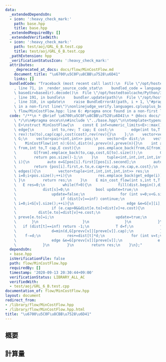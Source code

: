 ```yaml
---
data:
  _extendedDependsOn:
  - icon: ':heavy_check_mark:'
    path: base.hpp
    title: base.hpp
  _extendedRequiredBy: []
  _extendedVerifiedWith:
  - icon: ':heavy_check_mark:'
    path: test/aoj/GRL_6_B.test.cpp
    title: test/aoj/GRL_6_B.test.cpp
  _pathExtension: hpp
  _verificationStatusIcon: ':heavy_check_mark:'
  attributes:
    _deprecated_at_docs: docs/flow/MinCostFlow.md
    document_title: "\u6700\u5C0F\u8CBB\u7528\u6D41"
    links: []
  bundledCode: "Traceback (most recent call last):\n  File \"/opt/hostedtoolcache/Python/3.8.6/x64/lib/python3.8/site-packages/onlinejudge_verify/documentation/build.py\"\
    , line 71, in _render_source_code_stat\n    bundled_code = language.bundle(stat.path,\
    \ basedir=basedir).decode()\n  File \"/opt/hostedtoolcache/Python/3.8.6/x64/lib/python3.8/site-packages/onlinejudge_verify/languages/cplusplus.py\"\
    , line 191, in bundle\n    bundler.update(path)\n  File \"/opt/hostedtoolcache/Python/3.8.6/x64/lib/python3.8/site-packages/onlinejudge_verify/languages/cplusplus_bundle.py\"\
    , line 310, in update\n    raise BundleErrorAt(path, i + 1, \"#pragma once found\
    \ in a non-first line\")\nonlinejudge_verify.languages.cplusplus_bundle.BundleErrorAt:\
    \ flow/MinCostFlow.hpp: line 6: #pragma once found in a non-first line\n"
  code: "/**\n * @brief \u6700\u5C0F\u8CBB\u7528\u6D41\n * @docs docs/flow/MinCostFlow.md\n\
    \ */\n\n#pragma once\n\n#include \"../base.hpp\"\n\ntemplate<typename T,typename\
    \ E>\nstruct MinCostFlow{\n    const E inf=numeric_limits<E>::max();\n    struct\
    \ edge{\n        int to,rev; T cap; E cost;\n        edge(int to,T cap,E cost,int\
    \ rev):to(to),cap(cap),cost(cost),rev(rev){}\n    };\n    vector<vector<edge>>\
    \ G;\n    vector<pair<int,int>> pos;\n    vector<E> dist;\n    vector<int> prevv,preve;\n\
    \    MinCostFlow(int n):G(n),dist(n),prevv(n),preve(n){}\n    int add_edge(int\
    \ from,int to,T cap,E cost){\n        pos.emplace_back(from,G[from].size());\n\
    \        G[from].emplace_back(to,cap,cost,G[to].size());\n        G[to].emplace_back(from,0,-cost,G[from].size()-1);\n\
    \        return pos.size()-1;\n    }\n    tuple<int,int,int,int,int> get_edge(int\
    \ i){\n        auto e=G[pos[i].first][pos[i].second];\n        auto re=G[e.to][e.rev];\n\
    \        return {pos[i].first,e.to,e.cap+re.cap,re.cap,e.cost};\n    }\n    vector<tuple<int,int,int,int,int>>\
    \ edges(){\n        vector<tuple<int,int,int,int,int>> res;\n        for (int\
    \ i=0;i<pos.size();++i){\n            res.emplace_back(get_edge(i));\n       \
    \ }\n        return res;\n    }\n    E min_cost_flow(int s,int t,T f){\n     \
    \   E res=0;\n        while(f>0){\n            fill(dist.begin(),dist.end(),inf);\n\
    \            dist[s]=0;\n            bool update=true;\n            while(update){\n\
    \                update=false;\n                for (int v=0;v<G.size();++v){\n\
    \                    if (dist[v]==inf) continue;\n                    for (int\
    \ i=0;i<G[v].size();++i){\n                        edge &e=G[v][i];\n        \
    \                if (e.cap>0&&dist[e.to]>dist[v]+e.cost){\n                  \
    \          dist[e.to]=dist[v]+e.cost;\n                            prevv[e.to]=v;\
    \ preve[e.to]=i;\n                            update=true;\n                 \
    \       }\n                    }\n                }\n            }\n         \
    \   if (dist[t]==inf) return -1;\n            T d=f;\n            for (int v=t;v!=s;v=prevv[v]){\n\
    \                d=min(d,G[prevv[v]][preve[v]].cap);\n            }\n        \
    \    f-=d;\n            res+=dist[t]*d;\n            for (int v=t;v!=s;v=prevv[v]){\n\
    \                edge &e=G[prevv[v]][preve[v]];\n                e.cap-=d; G[v][e.rev].cap+=d;\n\
    \            }\n        }\n        return res;\n    }\n};"
  dependsOn:
  - base.hpp
  isVerificationFile: false
  path: flow/MinCostFlow.hpp
  requiredBy: []
  timestamp: '2020-09-13 20:30:44+09:00'
  verificationStatus: LIBRARY_ALL_AC
  verifiedWith:
  - test/aoj/GRL_6_B.test.cpp
documentation_of: flow/MinCostFlow.hpp
layout: document
redirect_from:
- /library/flow/MinCostFlow.hpp
- /library/flow/MinCostFlow.hpp.html
title: "\u6700\u5C0F\u8CBB\u7528\u6D41"
---
```

## 概要

## 計算量